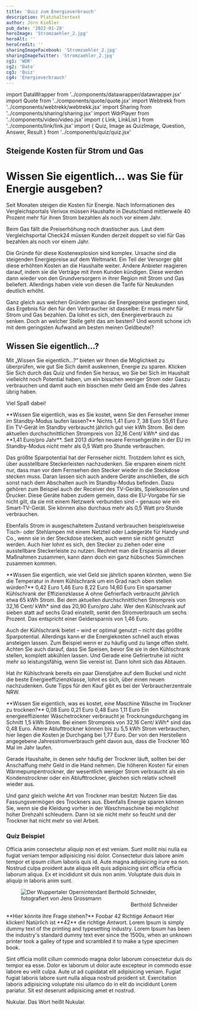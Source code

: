 ```yaml
---
title: 'Quiz zum Energieverbrauch'
description: Platzhaltertext
author: Jörn Kießler
pub_date: '2022-01-28'
heroImage: 'Stromzaehler_2.jpg'
heroAlt: ''
heroCredit: ''
sharingImageFacebook: 'Stromzaehler_2.jpg'
sharingImageTwitter: 'Stromzaehler_2.jpg'
cg1: 'WDR'
cg2: 'Data'
cg3: 'Quiz'
cg4: 'Energieverbrauch'
---
```


import DataWrapper from '../components/datawrapper/datawrapper.jsx'
import Quote from '../components/quote/quote.jsx'
import Webtrekk from '../components/webtrekk/webtrekk.jsx'
import Sharing from '../components/sharing/sharing.jsx'
import WdrPlayer from '../components/video/video.jsx'
import { Link, LinkList } from '../components/link/link.jsx'
import { Quiz, Image as QuizImage, Question, Answer, Result } from '../components/quiz/quiz.jsx'

## Steigende Kosten für Strom und Gas

# Wissen Sie eigentlich... was Sie für Energie ausgeben?

Seit Monaten steigen die Kosten für Energie. Nach Informationen des Vergleichsportals Verivox müssen Haushalte in Deutschland mittlerweile 40 Prozent mehr für ihren Strom bezahlen als noch vor einem Jahr.

<Link title="Historisches Allzeithoch der Strompreise" href="https://www.tagesschau.de/wirtschaft/verbraucher/verivox-strompreise-energie-kosten-101.html" />

Beim Gas fällt die Preiserhöhung noch drastischer aus. Laut dem Vergleichsportal Check24 müssen Kunden derzeit doppelt so viel für Gas bezahlen als noch vor einem Jahr.

Die Gründe für diese Kostenexplosion sind komplex. Ursache sind die steigenden Energiepreise auf dem Weltmarkt. Ein Teil der Versorger gibt diese erhöhten Kosten an die Haushalte weiter. Andere Anbieter reagieren darauf, indem sie die Verträge mit ihren Kunden kündigen. Diese werden dann wieder von den Grundversorgern in ihrer Region mit Strom und Gas beliefert. Allerdings haben viele von diesen die Tarife für Neukunden deutlich erhöht.

Ganz gleich aus welchen Gründen genau die Energiepreise gestiegen sind, das Ergebnis für den für den Verbraucher ist dasselbe: Er muss mehr für Strom und Gas bezahlen. Da lohnt es sich, den Energieverbrauch zu senken. Doch an welcher Stelle geht das am besten? Und womit schone ich mit dem geringsten Aufwand am besten meinen Geldbeutel?

## Wissen Sie eigentlich...?

Mit „Wissen Sie eigentlich...?“ bieten wir Ihnen die Möglichkeit zu überprüfen, wie gut Sie Sich damit auskennen, Energie zu sparen. Klicken Sie Sich durch das Quiz und finden Sie heraus, wo Sie bei Sich im Haushalt vielleicht noch Potential haben, um ein bisschen weniger Strom oder Gaszu verbrauchen und damit auch ein bisschen mehr Geld am Ende des Jahres übrig haben.

Viel Spaß dabei!

<Quiz>
<QuizImage src="Standby_TV.jpg" alt="Ein Mann richtet eine Fernbedienung auf einen Fernseher im Standby-Modus" />
<Question>**Wissen Sie eigentlich, was es Sie kostet, wenn Sie den Fernseher immer im Standby-Modus laufen lassen?**</Question>
<Answer>Nichts</Answer>
<Answer correct>1,41 Euro</Answer>
<Answer>7, 38 Euro</Answer>
<Answer>55,61 Euro</Answer>
<Result>
Ein TV-Gerät im Standby verbraucht jährlich gut vier kWh Strom. Bei dem aktuellen durchschnittlichen Strompreis von 32,16 Cent/ kWh* sind das **1,41 Euro/pro Jahr**. Seit 2013 dürfen neuere Fernsehgeräte in der EU im Standby-Modus nicht mehr als 0,5 Watt pro Stunde verbrauchen.
</Result>
</Quiz>

Das größte Sparpotential hat der Fernseher nicht. Trotzdem lohnt es sich, über ausstellbare Steckerleisten nachzudenken. Sie ersparen einem nicht nur, dass man vor dem Fernsehen den Stecker wieder in die Steckdose stecken muss. Daran lassen sich auch andere Geräte anschließen, die sich sonst nach dem Abschalten auch im Standby-Modus befinden. Dazu gehören zum Beispiel auch der Receiver des TV-Geräts, Spielkonsolen und Drucker. Diese Geräte haben zudem gemein, dass die EU-Vorgabe für sie nicht gilt, da sie mit einem Netzwerk verbunden sind – genauso wie ein Smart-TV-Gerät. Sie können also durchaus mehr als 0,5 Watt pro Stunde verbrauchen.

Ebenfalls Strom in ausgeschaltetem Zustand verbrauchen beispielsweise Tisch- oder Stehlampen mit einem Netzteil oder Ladegeräte für Handy und Co., wenn sie in der Steckdose stecken, auch wenn sie nicht genutzt werden. Auch hier lohnt es sich, den Stecker zu ziehen oder eine ausstellbare Steckerleiste zu nutzen. Rechnet man die Ersparnis all dieser Maßnahmen zusammen, kann dann doch ein ganz hübsches Sümmchen zusammen kommen.

<Quiz>
<QuizImage src="Kuehlschrank_1.jpg" alt="Mehrere Plastikdosen mit Lebensmitteln stehen in einem beleuchteten Kühlschrank." />
<Question>**Wissen Sie eigentlich, wie viel Geld sie jährlich sparen könnten, wenn Sie die Temperatur in ihrem Kühlschrank um ein Grad nach oben stellen würden?**</Question>
<Answer>0,42 Euro</Answer>
<Answer correct>1,46 Euro</Answer>
<Answer>8,22 Euro</Answer>
<Answer>14,60 Euro</Answer>
<Result>
Ein sparsamer Kühlschrank der Effizienzklasse A ohne Gefrierfach verbraucht jährlich etwa 65 kWh Strom. Bei dem aktuellen durchschnittlichen Strompreis von 32,16 Cent/ kWh* sind das 20,90 Euro/pro Jahr. Wer den Kühlschrank auf sieben statt auf sechs Grad einstellt, senkt den Stromverbrauch um sechs Prozent. Das entspricht einer Geldersparnis von 1,46 Euro.
</Result>
</Quiz>

Auch der Kühlschrank bietet – wird er optimal genutzt – nicht das größte Sparpotential. Allerdings kann er die Energiekosten schnell auch etwas ansteigen lassen. Zum Beispiel wenn er zu häufig und zu lange offen steht. Achten Sie auch darauf, dass Sie Speisen, bevor Sie sie in den Kühlschrank stellen, komplett abkühlen lassen. Und Gerade eine Gefriertruhe ist nicht mehr so leistungsfähig, wenn Sie vereist ist. Dann lohnt sich das Abtauen.

Hat ihr Kühlschrank bereits ein paar Dienstjahre auf dem Buckel und nicht die beste Energieeffizienzklasse, lohnt es sich, über einen neuen nachzudenken. Gute Tipps für den Kauf gibt es bei der Verbraucherzentrale NRW.

<Link title="So finden Sie den passenden Kühlschrank" href="https://www.verbraucherzentrale.de/wissen/energie/strom-sparen/so-finden-sie-den-passenden-kuehlschrank-10573" />

<Quiz>
<QuizImage src="Trockner.jpg" alt="Ein weißes Handtuch liegt in der Trommel eines Wäschetrockners." />
<Question>**Wissen Sie eigentlich, was es kostet, eine Maschine Wäsche im Trockner zu trocknen?**</Question>
<Answer>0,08 Euro</Answer>
<Answer>0,21 Euro</Answer>
<Answer correct>0,48 Euro</Answer>
<Answer>1,11 Euro</Answer>
<Result>
Ein energieeffizienter Wäschetrockner verbraucht je Trocknungsdurchgang im Schnitt 1,5 kWh Strom. Bei einem Strompreis von 32,16 Cent/ kWh* sind das 0,48 Euro. Ältere Ablufttrockner können bis zu 5,5 kWh Strom verbrauchen, hier liegen die Kosten je Durchgang bei 1,77 Euro. Der von den Herstellern angegebene Jahresstromverbrauch geht davon aus, dass die Trockner 160 Mal im Jahr laufen.
</Result>
</Quiz>

Gerade Haushalte, in denen sehr häufig der Trockner läuft, sollten bei der Anschaffung mehr Geld in die Hand nehmen. Die höheren Kosten für einen Wärmepumpentrockner, der wesentlich weniger Strom verbraucht als ein Kondenstrockner oder ein Ablufttrockner, gleichen sich relativ schnell wieder aus. 

Und ganz gleich welche Art von Trockner man besitzt: Nutzen Sie das Fassungsvermögen des Trockners aus. Ebenfalls Energie sparen können Sie, wenn sie die Kleidung vorher in der Waschmaschine bei möglichst hoher Drehzahl schleudern. Dann ist sie nicht mehr so feucht und der Trockner hat nicht mehr so viel Arbeit.

<Link title="Wäschetrockner: Tipps zum Kauf und Stromverbrauch" href="https://www.verbraucherzentrale.de/wissen/energie/strom-sparen/waeschetrockner-tipps-zum-kauf-und-stromverbrauch-37984" />

















### Quiz Beispiel

Officia anim consectetur aliquip non et est veniam. Sunt mollit nisi nulla ea fugiat veniam tempor adipisicing nisi dolor. Consectetur duis labore anim tempor et ipsum cillum laboris quis id. Aute magna adipisicing irure ea non. Nostrud culpa proident aute aliqua elit quis adipisicing sint officia officia laborum aliqua. Ex et incididunt sit duis non anim. Voluptate duis duis in aliquip in laboris anim sunt.

<figure role="group">
<img src="berthold-schneider-credit-jens-grossmann.jpg" alt="Der Wuppertaler Opernintendant Berthold Schneider, fotografiert von Jens Grossmann" />
<figcaption style="text-align: end;">Berthold Schneider</figcaption>
</figure>

<Quiz>
<Question>**Hier könnte ihre Frage stehen?**</Question>
<Answer>Foobar</Answer>
<Answer correct>42</Answer>
<Answer>Richtige Antwort</Answer>
<Answer>Hier klicken!</Answer>
<Result>
Natürlich ist **42** die richtige Antwort.
Lorem Ipsum is simply dummy text of the printing and typesetting industry.
Lorem Ipsum has been the industry's standard dummy text ever since the 1500s,
when an unknown printer took a galley of type and scrambled it to make a type specimen book.
</Result>
</Quiz>

Sint officia mollit cillum commodo magna dolor laborum consectetur duis do tempor ea esse. Dolor ex laborum ut dolor aute excepteur in commodo esse labore eu velit culpa. Aute ut ad cupidatat elit adipisicing veniam. Fugiat fugiat laboris labore sunt nulla aliqua nostrud proident sit. Exercitation laboris adipisicing voluptate nisi ullamco do in elit do incididunt Lorem pariatur. Sit est deserunt adipisicing amet et nostrud.

<Quote author="Homer Simpson">Nukular. Das Wort heißt Nukular.</Quote>

<Sharing twitter facebook mail whatsapp telegram reddit xing linkedin />
